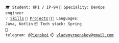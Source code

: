 <code>🎓 Student: KPI / IP-94</code>
<code>👷 Speciality: DevOps engineer</code><br>
<code>💡 [Skills](SKILLS.md)</code>
<code>🧻 [Projects](PROJECTS.md)</code>
<code>🧑‍💻 Languages: Java, Kotlin</code>
<code>📦 Tech stack: Spring</code><br>
<code>💬 telegram: [@Pienskoi](https://telegram.me/Pienskoi)</code>
<code>📫 [vladymyrpenskoy@gmail.com](mailto:vladymyrpenskoy@gmail.com)</code>
